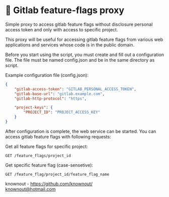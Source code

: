 # 🔑 Gitlab feature-flags proxy

Simple proxy to access gitlab feature flags without disclosure
personal access token and only with access to specific project.

This proxy will be useful for accessing gitlab feature flags
from various web applications and services whose code is
in the public domain.

Before you start using the script, you must create and fill out a configuration file.
The file must be named config.json and be in the same directory as script.

Example configuration file (config.json):

```json
{
    "gitlab-access-token": "GITLAB_PERSONAL_ACCESS_TOKEN",
    "gitlab-base-url": "gitlab.example.com",
    "gitlab-http-protocol": "https",

    "project-keys": {
        "PROJECT_ID": "PROJECT_ACCESS_KEY"
    }
}
```

After configuration is complete, the web service can be started.
You can access gitlab feature flags with following requests:

Get all feature flags for specific project:

```http request
GET /feature_flags/project_id
```

Get specific feature flag (case-sensetive):

```http request
GET /feature_flag/project_id/feature_flag_name
```

knownout - https://github.com/knownout/
<br>knownout@hotmail.com
